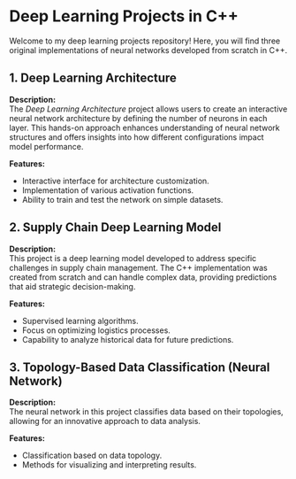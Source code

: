 # Deep Learning Projects in C++

Welcome to my deep learning projects repository! Here, you will find three original implementations of neural networks developed from scratch in C++.

## 1. Deep Learning Architecture

**Description:**  
The *Deep Learning Architecture* project allows users to create an interactive neural network architecture by defining the number of neurons in each layer. This hands-on approach enhances understanding of neural network structures and offers insights into how different configurations impact model performance.

**Features:**
- Interactive interface for architecture customization.
- Implementation of various activation functions.
- Ability to train and test the network on simple datasets.

## 2. Supply Chain Deep Learning Model

**Description:**  
This project is a deep learning model developed to address specific challenges in supply chain management. The C++ implementation was created from scratch and can handle complex data, providing predictions that aid strategic decision-making.

**Features:**
- Supervised learning algorithms.
- Focus on optimizing logistics processes.
- Capability to analyze historical data for future predictions.

## 3. Topology-Based Data Classification (Neural Network)

**Description:**  
The neural network in this project classifies data based on their topologies, allowing for an innovative approach to data analysis.

**Features:**
- Classification based on data topology.
- Methods for visualizing and interpreting results.